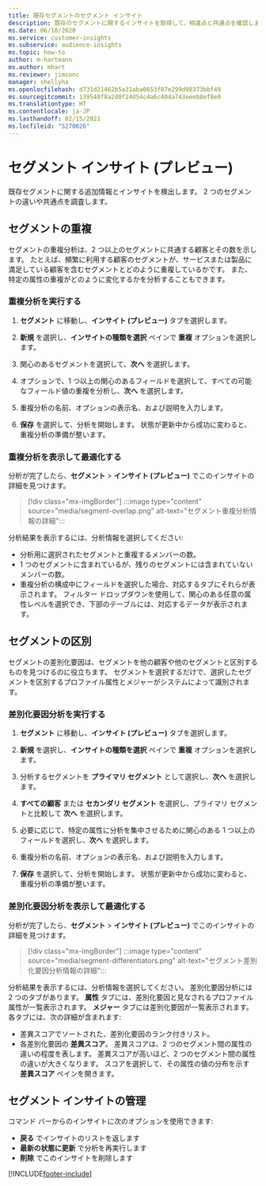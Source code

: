 ```yaml
---
title: 既存セグメントのセグメント インサイト
description: 既存のセグメントに関するインサイトを取得して、相違点と共通点を確認します。
ms.date: 06/10/2020
ms.service: customer-insights
ms.subservice: audience-insights
ms.topic: how-to
author: m-hartmann
ms.author: mhart
ms.reviewer: jimsonc
manager: shellyha
ms.openlocfilehash: d731d21462b5a31aba0653f87e299d98373bbf49
ms.sourcegitcommit: 139548f8a2d0f24d54c4a6c404a743eeeb8ef8e0
ms.translationtype: HT
ms.contentlocale: ja-JP
ms.lasthandoff: 02/15/2021
ms.locfileid: "5270026"
---
```

# <a name="segment-insights-preview"></a>セグメント インサイト (プレビュー)

既存セグメントに関する追加情報とインサイトを検出します。 2 つのセグメントの違いや共通点を調査します。

## <a name="segment-overlap"></a>セグメントの重複

セグメントの重複分析は、2 つ以上のセグメントに共通する顧客とその数を示します。 たとえば、頻繁に利用する顧客のセグメントが、サービスまたは製品に満足している顧客を含むセグメントとどのように重複しているかです。
また、特定の属性の重複がどのように変化するかを分析することもできます。

### <a name="run-an-overlap-analysis"></a>重複分析を実行する

1. **セグメント** に移動し、**インサイト (プレビュー)** タブを選択します。

1. **新規** を選択し、**インサイトの種類を選択** ペインで **重複** オプションを選択します。

1. 関心のあるセグメントを選択して、**次へ** を選択します。

1. オプションで、1 つ以上の関心のあるフィールドを選択して、すべての可能なフィールド値の重複を分析し、**次へ** を選択します。

1. 重複分析の名前、オプションの表示名、および説明を入力します。

1. **保存** を選択して、分析を開始します。 状態が更新中から成功に変わると、重複分析の準備が整います。

### <a name="view-and-optimize-an-overlap-analysis"></a>重複分析を表示して最適化する

分析が完了したら、**セグメント** > **インサイト (プレビュー)** でこのインサイトの詳細を見つけます。

> [!div class="mx-imgBorder"]
> :::image type="content" source="media/segment-overlap.png" alt-text="セグメント重複分析情報の詳細":::

分析結果を表示するには、分析情報を選択してください:

- 分析用に選択されたセグメントと重複するメンバーの数。
- 1 つのセグメントに含まれているが、残りのセグメントには含まれていないメンバーの数。
- 重複分析の構成中にフィールドを選択した場合、対応するタブにそれらが表示されます。 フィルター ドロップダウンを使用して、関心のある任意の属性レベルを選択でき、下部のテーブルには、対応するデータが表示されます。

## <a name="segment-differentiators"></a>セグメントの区別

セグメントの差別化要因は、セグメントを他の顧客や他のセグメントと区別するものを見つけるのに役立ちます。 セグメントを選択するだけで、選択したセグメントを区別するプロファイル属性とメジャーがシステムによって識別されます。

### <a name="run-a-differentiator-analysis"></a>差別化要因分析を実行する

1. **セグメント** に移動し、**インサイト (プレビュー)** タブを選択します。

1. **新規** を選択し、**インサイトの種類を選択** ペインで **重複** オプションを選択します。

1. 分析するセグメントを **プライマリ セグメント** として選択し、**次へ** を選択します。

1. **すべての顧客** または **セカンダリ セグメント** を選択し、プライマリ セグメントと比較して **次へ** を選択します。

1. 必要に応じて、特定の属性に分析を集中させるために関心のある 1 つ以上のフィールドを選択し、**次へ** を選択します。

1. 重複分析の名前、オプションの表示名、および説明を入力します。

1. **保存** を選択して、分析を開始します。 状態が更新中から成功に変わると、重複分析の準備が整います。

### <a name="view-and-optimize-a-differentiators-analysis"></a>差別化要因分析を表示して最適化する

分析が完了したら、**セグメント** > **インサイト (プレビュー)** でこのインサイトの詳細を見つけます。

> [!div class="mx-imgBorder"]
> :::image type="content" source="media/segment-differentiators.png" alt-text="セグメント差別化要因分析情報の詳細":::

分析結果を表示するには、分析情報を選択してください。 差別化要因分析には 2 つのタブがあります。 **属性** タブには、差別化要因と見なされるプロファイル属性が一覧表示されます。 **メジャー** タブには差別化要因が一覧表示されます。 各タブには、次の詳細が含まれます:

- 差異スコアでソートされた、差別化要因のランク付きリスト。
- 各差別化要因の **差異スコア**。 差異スコアは、2 つのセグメント間の属性の違いの程度を表します。 差異スコアが高いほど、2 つのセグメント間の属性の違いが大きくなります。 スコアを選択して、その属性の値の分布を示す **差異スコア** ペインを開きます。

## <a name="manage-segment-insights"></a>セグメント インサイトの管理

コマンド バーからのインサイトに次のオプションを使用できます:

- **戻る** でインサイトのリストを返します
- **最新の状態に更新** で分析を再実行します
- **削除** でこのインサイトを削除します


[!INCLUDE[footer-include](../includes/footer-banner.md)]